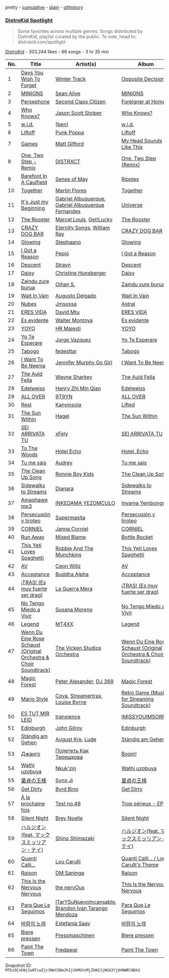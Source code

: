 pretty - [cumulative](/playlists/cumulative/5uUVyS9PTP8pXBi5nuwLZP.md) - [plain](/playlists/plain/5uUVyS9PTP8pXBi5nuwLZP) - [githistory](https://github.githistory.xyz/mackorone/spotify-playlist-archive/blob/main/playlists/plain/5uUVyS9PTP8pXBi5nuwLZP)

### [DistroKid Spotlight](https://open.spotify.com/playlist/5uUVyS9PTP8pXBi5nuwLZP)

> Some favorites across multiple genres\. Songs distributed by DistroKid, playlist curated by the public\. To vote, head to: distrokid.com/spotlight

[DistroKid](https://open.spotify.com/user/bxv6myddmviz546hlcxia9t5g) - 303,244 likes - 66 songs - 3 hr 35 min

| No. | Title | Artist(s) | Album | Length |
|---|---|---|---|---|
| 1 | [Days You Wish To Forget](https://open.spotify.com/track/5XUhhUBnn1kTblhIa2CVh3) | [Winter Track](https://open.spotify.com/artist/57B462CBKwDZGjJFXcSoLO) | [Opposite Decisions](https://open.spotify.com/album/1OuWDFpiE1UEg8n1C2pp7J) | 4:08 |
| 2 | [MINIONS](https://open.spotify.com/track/3zjIKCcYhb5OxHZuQPTRWG) | [Sean Alive](https://open.spotify.com/artist/6HF246PL0yxi6f0ViYYDr2) | [MINIONS](https://open.spotify.com/album/3pFTTYOf0AVvlqyCIjgsor) | 1:23 |
| 3 | [Persephone](https://open.spotify.com/track/45vQaiL7Qb2YIqG3xZrFVj) | [Second Class Citizen](https://open.spotify.com/artist/2EyK6Ayrs7DP8v63duuaup) | [Foreigner at Home](https://open.spotify.com/album/1dxzM768uR302R5Sfzafw9) | 3:20 |
| 4 | [Who Knows?](https://open.spotify.com/track/4LB8GJ8A66urVkdu48j7iK) | [Jason Scott Stolper](https://open.spotify.com/artist/2InsX179RMklZFMuWuTlmO) | [Who Knows?](https://open.spotify.com/album/4HSZ9hjN4rEKMb6KTDD74q) | 3:47 |
| 5 | [w.i.d.](https://open.spotify.com/track/7cRxYFGIfGH0FMFHYQV0EF) | [\[ben\]](https://open.spotify.com/artist/5KynUKyXk4jxAdM82iOlOS) | [w.i.d.](https://open.spotify.com/album/6OQ5dVhx1zzexvnY1Uj9Ec) | 3:12 |
| 6 | [Liftoff](https://open.spotify.com/track/4xArQkb7q1sBZtt7FySBiL) | [Punk Poppa](https://open.spotify.com/artist/5xp0aEHxPzgaEAZLRHyVe1) | [Liftoff](https://open.spotify.com/album/244JXByaxjk9HKcxoDFVrS) | 2:30 |
| 7 | [Games](https://open.spotify.com/track/3bqAAzL5QBdn5hFbHDHsIR) | [Matt Gifford](https://open.spotify.com/artist/1mKAHBAvQAXkMK2CoHVjiK) | [My Head Sounds Like This](https://open.spotify.com/album/5sS84Ju5SbX05MVzMEvqtQ) | 3:18 |
| 8 | [One, Two Step \- Remix](https://open.spotify.com/track/1F5pWyDtJiz0BmYBJJbL1x) | [DISTRXCT](https://open.spotify.com/artist/5M44I5IZINeGE1rOnSQYQ4) | [One, Two Step \(Remix\)](https://open.spotify.com/album/5PhtUpqp1Gu4HziaXU5iuQ) | 2:38 |
| 9 | [Barefoot In A Caulfield](https://open.spotify.com/track/2IE1uuFvky1Z5oWSYio2Qs) | [Sense of May](https://open.spotify.com/artist/4kNJsl9VHOUtuHef7XeaSN) | [Ripples](https://open.spotify.com/album/17c2xwLF9VL9oUVveZxOAX) | 4:02 |
| 10 | [Together](https://open.spotify.com/track/5aCkSlpSdXSndeqO3UWKzA) | [Martin Flores](https://open.spotify.com/artist/5lpNqSJtsT7zsyKeN6mCWC) | [Together](https://open.spotify.com/album/6xWh9xJouGwxUTrL7IbGPM) | 2:26 |
| 11 | [It's Just my Beginning](https://open.spotify.com/track/24X4Pq0yRCedOGtuSn4yb2) | [Gabriel Albuquerque](https://open.spotify.com/artist/2oA6iL2R3RUkHcmnC091P0), [Gabriel Albuquerque Fernandes](https://open.spotify.com/artist/15yHtl3gWoehsLbsKOCHCD) | [Universe](https://open.spotify.com/album/0tK0vbFYfes3QREOwSF3UM) | 2:18 |
| 12 | [The Rooster](https://open.spotify.com/track/7KpXhgBu28vPi6719Ujz40) | [Marcel Louis](https://open.spotify.com/artist/3qAHQmPGKLGCf0msQUkWiN), [Get!Lucky](https://open.spotify.com/artist/5T8rysVCd7MmUdosVFjWjO) | [The Rooster](https://open.spotify.com/album/43buWGFaoLJ4AJxfXmUfOu) | 3:51 |
| 13 | [CRAZY DOG BAR](https://open.spotify.com/track/6dy1GE52mZgtDSst4G0dpO) | [Eternity Songs](https://open.spotify.com/artist/5bmo07VOm1h0S4egSkE8YG), [William Ray](https://open.spotify.com/artist/7drrYFBxHWIx8xJmqsWFFl) | [CRAZY DOG BAR](https://open.spotify.com/album/6hdqmMSuaPwHK8LyRDq2Fe) | 3:13 |
| 14 | [Glowing](https://open.spotify.com/track/2uJHSgYbuLUqo53vfaPADN) | [Stephaano](https://open.spotify.com/artist/610OryvbB1LH4r4A0QlGyF) | [Glowing](https://open.spotify.com/album/0G7Qu2UYAUA2nZPWXrP9fY) | 2:46 |
| 15 | [I Got a Reason](https://open.spotify.com/track/43fXEhLWrQVNm4ZtBOEGz8) | [Pepió](https://open.spotify.com/artist/4AdWwFvBfUOgYqfbq9jQU1) | [I Got a Reason](https://open.spotify.com/album/3QUrlpUks5vXTqDi2PNJPK) | 4:08 |
| 16 | [Descent](https://open.spotify.com/track/46ntK0p4Jun1jfmMM6Z47Y) | [Strayn](https://open.spotify.com/artist/2h5kBGhsat7n71uNnRP6Ky) | [Descent](https://open.spotify.com/album/4jO9DnNbSx6OqqtrHsxr7k) | 4:31 |
| 17 | [Daisy](https://open.spotify.com/track/03onuifI3SeGNErYOI5Rh0) | [Christine Hunsberger](https://open.spotify.com/artist/2Qwti0qUKA2aMicO9xV7wi) | [Daisy](https://open.spotify.com/album/0eCUqLfsIPTPu1YiRwMUmg) | 2:46 |
| 18 | [Zaindu zure burua](https://open.spotify.com/track/5WgrLcJZIiHWReFCT69xuw) | [Oihan S.](https://open.spotify.com/artist/1GaezsOIN5HzHMUmH6Al0A) | [Zaindu zure burua](https://open.spotify.com/album/4YB8eIseReo6ePGDhvMc5y) | 2:42 |
| 19 | [Wait In Vain](https://open.spotify.com/track/7uAgcoUxkH867AahWoLjzW) | [Augusto Delgado](https://open.spotify.com/artist/5Qtabg2xSb4HOL1R03v13A) | [Wait In Vain](https://open.spotify.com/album/2Q5oFWKwDmtNUugoR1UBgF) | 3:35 |
| 20 | [Nubes](https://open.spotify.com/track/4Tv7KtWrJ2rQ5T79xb8KRM) | [Jmsossa](https://open.spotify.com/artist/2ieVFvXNzEnimc9tgL9xgE) | [Astral](https://open.spotify.com/album/4o9zCTBuO7EHkIuSHwLoCv) | 3:05 |
| 21 | [ERES VIDA](https://open.spotify.com/track/7JDLmgMWsJ6by6PNMi0Gwo) | [David Mtu](https://open.spotify.com/artist/5CufU2M8Hma7pfoLBksUKH) | [ERES VIDA](https://open.spotify.com/album/3sqGOIHe5uB5Iw3nzymt6O) | 2:07 |
| 22 | [Es evidente](https://open.spotify.com/track/5vBoCRrKKJywlYDnJ9CqbH) | [Walter Montoya](https://open.spotify.com/artist/29XQof6jkLSXC3vZ5Ou9rp) | [Es evidente](https://open.spotify.com/album/7scyaWHse4AxCgcnWyRX8b) | 3:03 |
| 23 | [YOYO](https://open.spotify.com/track/513pydYjtGBXaclRlPjlgN) | [HR Majesti](https://open.spotify.com/artist/6bTbk8BVqc8HTIAa0O502C) | [YOYO](https://open.spotify.com/album/6wOqccZzLmFNG6n7GPOVNN) | 3:26 |
| 24 | [Yo Te Esperare](https://open.spotify.com/track/4zR4Fi91oPOl7XRRHUQoVe) | [Jorge Vazquez](https://open.spotify.com/artist/3mT65MasnLL6HhRR6hjpsn) | [Yo Te Esperare](https://open.spotify.com/album/0Ke3dJuzZ3agMtQw4gQ6DJ) | 3:42 |
| 25 | [Tabogo](https://open.spotify.com/track/5cg4Y59VlX2HgXnhUSe62p) | [fedesttar](https://open.spotify.com/artist/4F72CuIcolrKN0s5FTxoTy) | [Tabogo](https://open.spotify.com/album/6HASQ9uPfQjneArrfzKQ96) | 2:52 |
| 26 | [I Want To Be Neenja](https://open.spotify.com/track/79I2M8MLsYZuyOnOcagAnC) | [Jennifer Murphy Go Girl](https://open.spotify.com/artist/2uduElcfILsOZLWKhAX1dm) | [I Want To Be Neenja](https://open.spotify.com/album/2s3IfjoRW0DdDXi1j73AeI) | 4:51 |
| 27 | [The Auld Fella](https://open.spotify.com/track/6TJQJE3x5rhPADzsSdGTYX) | [Wayne Sharkey](https://open.spotify.com/artist/4Rb5ZzvbIgVNnZZG9Z1yOA) | [The Auld Fella](https://open.spotify.com/album/5TTKFvKOMg9uHOuNG0HHQZ) | 3:35 |
| 28 | [Edelweiss](https://open.spotify.com/track/0uDG9xXHe7XBksw5lpd73v) | [Henry Zhi Min Qian](https://open.spotify.com/artist/3fjFR04TnWY1KI5vfRKuXK) | [Edelweiss](https://open.spotify.com/album/0Z5VJA3SKsUJtBqE1NU7If) | 2:59 |
| 29 | [ALL OVER](https://open.spotify.com/track/6LFx3wUGgim5Xx2Uxxpf2j) | [9T9YN](https://open.spotify.com/artist/2Kr3Us2VY0RGE4QajlmFLp) | [ALL OVER](https://open.spotify.com/album/7aaaH6LpkRzZP2IR874M9c) | 2:53 |
| 30 | [Rest](https://open.spotify.com/track/5woViArcLg5aZt8cNHk2fC) | [Kanyinsola](https://open.spotify.com/artist/54yoa3MRZeeYoPNg3dhY4d) | [Lifted](https://open.spotify.com/album/2ppuEQxQJqQdr0WECkcpvO) | 6:56 |
| 31 | [The Sun Within](https://open.spotify.com/track/1wO4kjxn4QXki48j8asGER) | [Hagel](https://open.spotify.com/artist/7kzr1VmtNupTAij8b5Y4ZJ) | [The Sun Within](https://open.spotify.com/album/4Di2l9OtZfVf8NhS7Dws36) | 5:54 |
| 32 | [SEI ARRIVATA TU](https://open.spotify.com/track/0b9KEONtHnaR0HKs4oa47m) | [xFely](https://open.spotify.com/artist/2KQh6el3vOYnlEQPDru5D4) | [SEI ARRIVATA TU](https://open.spotify.com/album/0KHhpwt9r5f5h8dOmOiZwy) | 2:20 |
| 33 | [To The Woods](https://open.spotify.com/track/3giBDWaHU8JYTGQ8ocTDk5) | [Hotel Echo](https://open.spotify.com/artist/66cPB3fhnlciOaxNYFGItQ) | [Hotel, Echo](https://open.spotify.com/album/1t8gHPUVN7PE01Mv6YxB2K) | 3:53 |
| 34 | [Tu me sais](https://open.spotify.com/track/0teI3LEIPB3gl8wwuN5TUb) | [Audrey](https://open.spotify.com/artist/2U1gL6hKnswn89e0baTOK9) | [Tu me sais](https://open.spotify.com/album/5Y9j6pKjoLu0M6NiZEPO3K) | 3:20 |
| 35 | [The Clean Up Song](https://open.spotify.com/track/3eiT5EmDZgXFVy6prm7HkS) | [Ronnie Boy Kids](https://open.spotify.com/artist/1K3KWU6neb0IFYos3nJe38) | [The Clean Up Song](https://open.spotify.com/album/3EYJLELZ5z6oUbkU4uRumi) | 2:50 |
| 36 | [Sidewalks to Streams](https://open.spotify.com/track/5ayBjSKdIMY9Hx4X2n00Df) | [Dianara](https://open.spotify.com/artist/4fOdA7fhc0zMPj9EId5g7v) | [Sidewalks to Streams](https://open.spotify.com/album/1JEdz8oNtBtzqjPQo0EMm8) | 3:25 |
| 37 | [Amaqhawe mp3](https://open.spotify.com/track/3RHedf7nYsMhLERyI3baGR) | [INKEDAMA YEZOMCULO](https://open.spotify.com/artist/1Uz30zD5yyWDoTcczqneCo) | [Inyama Yembongolo](https://open.spotify.com/album/3mOCedeTEtnF7ji4Nwi4w5) | 5:03 |
| 38 | [Persecusión y tiroteo](https://open.spotify.com/track/01rZfgicEEVTCzNwXJQWAs) | [Supermasita](https://open.spotify.com/artist/7zCW65GE1YwPDTYk7POovN) | [Persecusión y tiroteo](https://open.spotify.com/album/3Tp3xk6LLbOgimjdtr583U) | 2:44 |
| 39 | [CORNIEL](https://open.spotify.com/track/00LuJ574UPOtTNdRqz80rT) | [Janna Corniel](https://open.spotify.com/artist/1McsgfvFETURW32dxN4B3j) | [CORNIEL](https://open.spotify.com/album/6oX0AMa0CZw4H5Voyca8GM) | 1:57 |
| 40 | [Run Away](https://open.spotify.com/track/2kzANulJ2U0ovySDhlGm7Q) | [Mixed Blame](https://open.spotify.com/artist/65jxrpitKH8ER3cZLvlsnw) | [Bottle Rocket](https://open.spotify.com/album/60MohUOhuvEm2Sh7wcvdBs) | 3:29 |
| 41 | [This Yeti Loves Spaghetti](https://open.spotify.com/track/5WqlorQ39f4eAKdUfEQekK) | [Robbie And The Munchkins](https://open.spotify.com/artist/4wUziVxFXUx5N5KEhI74j4) | [This Yeti Loves Spaghetti](https://open.spotify.com/album/2Rsz3UGzgBRnF4wLzaudYJ) | 2:52 |
| 42 | [AV](https://open.spotify.com/track/3StqobYqmei8M2nFADAEjm) | [Ceon Willz](https://open.spotify.com/artist/6oqPBwQ8bFJpHc1euddypT) | [AV](https://open.spotify.com/album/7fq4mQAodP5WLAvjXX7eto) | 2:50 |
| 43 | [Acceptance](https://open.spotify.com/track/7CSdZST2SdiWygbCnohwuR) | [Buddha Alpha](https://open.spotify.com/artist/3qRbGesqzkRVrsro6pM7Kj) | [Acceptance](https://open.spotify.com/album/3vVUVyvEkqjf6t8thJSQis) | 3:02 |
| 44 | [¡TRAS! \(Es muy fuerte ser drag\)](https://open.spotify.com/track/7oRIEE7zSND0TmTyzOCRvg) | [La Guerra Mera](https://open.spotify.com/artist/6SqYCpuvr3XD63JW0jHGTD) | [¡TRAS! \(Es muy fuerte ser drag\)](https://open.spotify.com/album/6Xom1wGQ1LjnoTj17cBvXs) | 2:08 |
| 45 | [No Tengo Miedo a Vivir](https://open.spotify.com/track/4PKYJSMtsWhUgZXHG4yqmo) | [Susana Moreno](https://open.spotify.com/artist/0L36w7wlGkWjyouD0SwO70) | [No Tengo Miedo a Vivir](https://open.spotify.com/album/5KeaAFSYhYi4maAQLNqdfP) | 2:29 |
| 46 | [Legend](https://open.spotify.com/track/3I1nPC4HrxEEwadLiqFFQj) | [MT4XX](https://open.spotify.com/artist/5xpZ90XW0vipSukHLmFjmj) | [Legend](https://open.spotify.com/album/6H1to5hK2qNLYUcKIv3rIi) | 2:40 |
| 47 | [Wenn Du Eine Rose Schaust \(Original Orchestra & Choir Soundtrack\)](https://open.spotify.com/track/4zQZV2C5b6GJSoE6zyzZPn) | [The Vicken Studios Orchestra](https://open.spotify.com/artist/62Ror8NhzCm0ZRn4fcjLWW) | [Wenn Du Eine Rose Schaust \(Original Orchestra & Choir Soundtrack\)](https://open.spotify.com/album/7KrrZLmyEfvIelGHGmKWSC) | 3:37 |
| 48 | [Magic Forest](https://open.spotify.com/track/21RAG0FGEnlFurB9ZqrSvY) | [Peter Alexander](https://open.spotify.com/artist/55n0d54QHnPlc1BQtJcNdi), [DJ 369](https://open.spotify.com/artist/3LR1rWl6IwIiZpXe6G2OMw) | [Magic Forest](https://open.spotify.com/album/0rKeNXz6jbXqOJg0j7IUdp) | 2:55 |
| 49 | [Mario Style](https://open.spotify.com/track/4UkESAPf2wicV63gp9uUYF) | [Coya](https://open.spotify.com/artist/4Sk7nS0b73o1fMxiTYxd7x), [Streamertrax](https://open.spotify.com/artist/5AVzLPIJNh7jylR8tj60wo), [Louise Byrne](https://open.spotify.com/artist/5ZorT5fBXl3vsWIIAHgmHR) | [Retro Game \(Music for Streaming Soundtrack\)](https://open.spotify.com/album/6yyHMxUrMQiip5i2rtuYgp) | 2:58 |
| 50 | [ES TUT MIR LEID](https://open.spotify.com/track/2tOU8vC10P8vEngAigZkuI) | [transience](https://open.spotify.com/artist/3YXJglbnuuPGYrt52nwX6o) | [IMISSYOUIMSORRY.](https://open.spotify.com/album/0gdcrpmJKaiTb5owUEHcPZ) | 2:19 |
| 51 | [Edinburgh](https://open.spotify.com/track/6rB18PFAOXvq7gpdgoL6Mz) | [John Gilroy](https://open.spotify.com/artist/6sLPZqK4ZwBuPtuGAh0mLc) | [Edinburgh](https://open.spotify.com/album/7CBcoxnirnPdqglZaBPf2C) | 1:49 |
| 52 | [Ständig am Gehen](https://open.spotify.com/track/4U6fd49oXCMRkDityN4Y6j) | [August Kre](https://open.spotify.com/artist/6UZWmEXGUgioiR2Zqkf2GC), [Lude](https://open.spotify.com/artist/2VirlXUr3obm1lhBM6yDGo) | [Ständig am Gehen](https://open.spotify.com/album/5Xjgld08IPJYdrnAHs65Pu) | 3:28 |
| 53 | [Джанго](https://open.spotify.com/track/3EfCkOJnPRi3R2Ei6BfXzM) | [Полететь Как Терешкова](https://open.spotify.com/artist/2hVnbemYadQOKx32LkN9au) | [Boom!](https://open.spotify.com/album/6zINSlo43dziEWJFgYnYfm) | 4:24 |
| 54 | [Wathi uzobuya](https://open.spotify.com/track/4IWeY23tdBOfmTz7IL630y) | [Nkuk'zin](https://open.spotify.com/artist/069twKLmP2ycGLDZE6jabD) | [Wathi uzobuya](https://open.spotify.com/album/3RWxmpoIer8AyKeV0kd9ha) | 4:01 |
| 55 | [童貞の王様](https://open.spotify.com/track/5PQVfogYBUcxrbRP4sYCwJ) | [Syno Ji](https://open.spotify.com/artist/5aQ5EzXOL6OQ6QtO5HLUBo) | [童貞の王様](https://open.spotify.com/album/5jQXxy7PhCS3rKW0w3yd0D) | 1:32 |
| 56 | [Get Dirty](https://open.spotify.com/track/1lFMC6KDnLeKOIIHbNnBxl) | [Byrd Bino](https://open.spotify.com/artist/0S6miHcjxPSrnDrhdaDaC1) | [Get Dirty](https://open.spotify.com/album/6pSXSm9Jum6Pjk0IAIfAsC) | 2:09 |
| 57 | [À la prochaine fois](https://open.spotify.com/track/7D2Df9hu5C2CuQAxQMs7vi) | [Test no.48](https://open.spotify.com/artist/1BoytwquZePReySzjHSFmi) | [Trop sérieux \- EP](https://open.spotify.com/album/1dZjCEpx3qR1HLhNBrlWZE) | 4:12 |
| 58 | [Silent Night](https://open.spotify.com/track/6NLFwkDX2Dl1cWTPqsjKLL) | [Brey Noelle](https://open.spotify.com/artist/3cjXQIpY5u6AzAHpgjE8EN) | [Silent Night](https://open.spotify.com/album/2xK7VsObwft9YPR59UFYRK) | 2:22 |
| 59 | [ハルジオン\(feat\. マックスミッリアン・テイ\)](https://open.spotify.com/track/2L8JDXcJPtgwsJfe0q2JlB) | [Shino Shimazaki](https://open.spotify.com/artist/6oXQR7ciH89n7jR8izrqrC) | [ハルジオン\(feat\. マックスミッリアン・テイ\)](https://open.spotify.com/album/1ew9VFInl7RCIoMyU9nXBX) | 4:18 |
| 60 | [Quanti Calli...](https://open.spotify.com/track/6KESSVveZrufHRPcCxyfOR) | [Lou Carulli](https://open.spotify.com/artist/3xLSZW3cZd3haqGtmCpwLY) | [Quanti Calli..\. / Lou Carulli's Theme](https://open.spotify.com/album/4yKdaCjM8nWkC0rr3Rq1VU) | 2:14 |
| 61 | [Raison](https://open.spotify.com/track/6oxNnOFAvjUew005x2d2Lq) | [DM Saninga](https://open.spotify.com/artist/4MbqH0v14aKW20x1bmTYMZ) | [Raison](https://open.spotify.com/album/6VkUgpLWfriM0nwSM2aXaJ) | 3:06 |
| 62 | [This Is the Nervous Nervous](https://open.spotify.com/track/2zKW8OP49qvMw1z35ZGo6q) | [the nervOus](https://open.spotify.com/artist/316NRwOMCD3tM3xiA5SIi4) | [This Is the Nervous Nervous](https://open.spotify.com/album/6EWIhFeVRXf00GsFJyPf1D) | 4:41 |
| 63 | [Para Que Le Seguimos](https://open.spotify.com/track/3l51nLRhBrNP3bp8J3hibN) | [ITarYSuNuevoIncansable](https://open.spotify.com/artist/36bXPTUFztyPaVUzPASA7R), [Brandon Ivan Tarango Mendoza](https://open.spotify.com/artist/1QSdPX1XtX3PqieVgK8Kp6) | [Para Que Le Seguimos](https://open.spotify.com/album/5ai3Zn1i9Ihsfrul5P6oio) | 2:31 |
| 64 | [바람의 노래](https://open.spotify.com/track/7F2Vl4D3l87VL01IC95TXH) | [Estefanía Saav](https://open.spotify.com/artist/5PysrLbMPDzIk9Vrz5YV3i) | [바람의 노래](https://open.spotify.com/album/6ZsxeuV0x3zwxgEvF3Qwi7) | 4:42 |
| 65 | [Biere pressen](https://open.spotify.com/track/7ITgbkTc8cPSGf6gwo2XvE) | [Pressmaschinen](https://open.spotify.com/artist/4MoorbBWlh1PsTHadbLzv9) | [Biere pressen](https://open.spotify.com/album/37UGYr91ZOeHa1PDuiqUtl) | 3:29 |
| 66 | [Paint The Town](https://open.spotify.com/track/5Hn0NVmvzLl5TPInf3hJlo) | [Fredawar](https://open.spotify.com/artist/3MVQWPVndHxuZosrQaSHdr) | [Paint The Town](https://open.spotify.com/album/7x3IBIWb9TMe0u5nnil90u) | 3:05 |

Snapshot ID: `MTEzOCxhNjIwOTcwZjc3NmY2NmJhZjVkMGYzMjZkN2JjNGU2YjU4NWRlNDk2`
